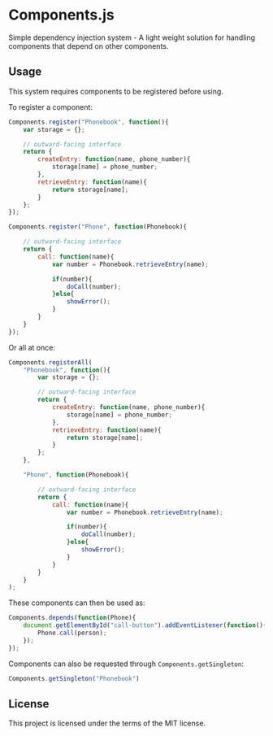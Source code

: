 # Components.js
Simple dependency injection system - A light weight solution for handling components that depend on other components.

## Usage
This system requires components to be registered before using.

To register a component:

```js
Components.register("Phonebook", function(){
    var storage = {};

    // outward-facing interface
    return {
        createEntry: function(name, phone_number){
			storage[name] = phone_number;
        },
        retrieveEntry: function(name){
			return storage[name];
        }
    };
});

Components.register("Phone", function(Phonebook){

    // outward-facing interface
	return {
		call: function(name){
			var number = Phonebook.retrieveEntry(name);

			if(number){
				doCall(number);
			}else{
				showError();
			}
		}
	}
});
```

Or all at once:

```js
Components.registerAll(
	"Phonebook", function(){
        var storage = {};

        // outward-facing interface
        return {
	        createEntry: function(name, phone_number){
				storage[name] = phone_number;
	        },
	        retrieveEntry: function(name){
				return storage[name];
	        }
        };
	},

	"Phone", function(Phonebook){

        // outward-facing interface
		return {
			call: function(name){
				var number = Phonebook.retrieveEntry(name);

				if(number){
					doCall(number);
				}else{
					showError();
				}
			}
		}
	}
);
```

These components can then be used as:

```js
Components.depends(function(Phone){
	document.getElementById("call-button").addEventListener(function(){
		Phone.call(person);
	});
});
```

Components can also be requested through `Components.getSingleton`:

```js
Components.getSingleton("Phonebook")
```


## License
This project is licensed under the terms of the MIT license.